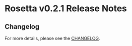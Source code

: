 # Rosetta v0.2.1 Release Notes

## Changelog

For more details, please see the [CHANGELOG](https://github.com/cosmos/cosmos-sdk/blob/tools/rosetta/v0.2.1/tools/rosetta/CHANGELOG.md).
